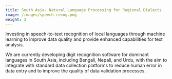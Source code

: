 ```yaml
---
title: South Asia- Natural Language Processing for Regional Dialects
image: /images/speech-recog.png
weight: 3
---
```


Investing in speech-to-text recognition of local languages through machine learning to improve data quality and provide enhanced capabilities for text analysis.

We are currently developing digit recognition software for dominant languages in South Asia, including Bengali, Nepali, and Urdu, with the aim to integrate with standard data collection platforms to reduce human error in data entry and to improve the quality of data validation processes.
